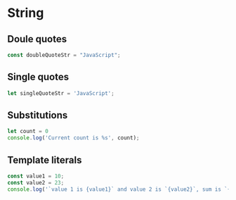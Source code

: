 # String 

## Doule quotes 

```javascript 
const doubleQuoteStr = "JavaScript"; 
```

## Single quotes 

```javascript 
let singleQuoteStr = 'JavaScript';
```

## Substitutions 

```javascript 
let count = 0 
console.log('Current count is %s', count); 
```

## Template literals 

```javascript 
const value1 = 10;
const value2 = 23; 
console.log('`value 1 is {value1}` and value 2 is `{value2}`, sum is `{value1 + value2}`');
```
